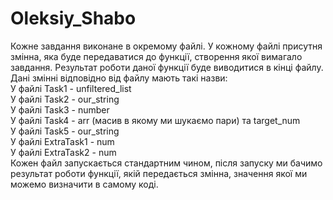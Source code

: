# Oleksiy_Shabo
Кожне завдання виконане в окремому файлі. У кожному файлі присутня змінна, яка буде передаватися до функції, створення якої вимагало завдання. Результат роботи даної функції буде виводитися в кінці файлу. Дані змінні відповідно від файлу мають такі назви: <br />
У файлі Task1 - unfiltered_list <br />
У файлі Task2 - our_string <br />
У файлі Task3 - number <br />
У файлі Task4 - arr (масив в якому ми шукаємо пари) та target_num  <br />
У файлі Task5 - our_string <br />
У файлі ExtraTask1 - num <br />
У файлі ExtraTask2 - num <br />
Кожен файл запускається стандартним чином, після запуску ми бачимо результат роботи функції, якій передається змінна, значення якої ми можемо визначити в самому коді.